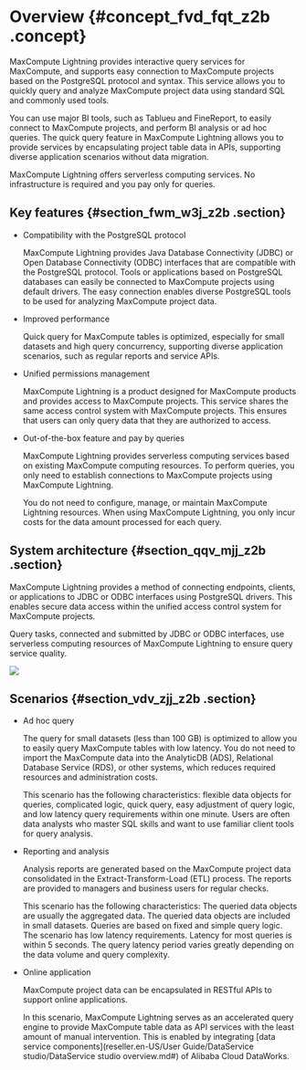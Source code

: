 # Overview {#concept_fvd_fqt_z2b .concept}

MaxCompute Lightning provides interactive query services for MaxCompute, and supports easy connection to MaxCompute projects based on the PostgreSQL protocol and syntax. This service allows you to quickly query and analyze MaxCompute project data using standard SQL and commonly used tools.

You can use major BI tools, such as Tablueu and FineReport, to easily connect to MaxCompute projects, and perform BI analysis or ad hoc queries. The quick query feature in MaxCompute Lightning allows you to provide services by encapsulating project table data in APIs, supporting diverse application scenarios without data migration.

MaxCompute Lightning offers serverless computing services. No infrastructure is required and you pay only for queries.

## Key features {#section_fwm_w3j_z2b .section}

-   Compatibility with the PostgreSQL protocol

    MaxCompute Lightning provides Java Database Connectivity \(JDBC\) or Open Database Connectivity \(ODBC\) interfaces that are compatible with the PostgreSQL protocol. Tools or applications based on PostgreSQL databases can easily be connected to MaxCompute projects using default drivers. The easy connection enables diverse PostgreSQL tools to be used for analyzing MaxCompute project data.

-   Improved performance

    Quick query for MaxCompute tables is optimized, especially for small datasets and high query concurrency, supporting diverse application scenarios, such as regular reports and service APIs.

-   Unified permissions management

    MaxCompute Lightning is a product designed for MaxCompute products and provides access to MaxCompute projects. This service shares the same access control system with MaxCompute projects. This ensures that users can only query data that they are authorized to access.

-   Out-of-the-box feature and pay by queries

    MaxCompute Lightning provides serverless computing services based on existing MaxCompute computing resources. To perform queries, you only need to establish connections to MaxCompute projects using MaxCompute Lightning.

    You do not need to configure, manage, or maintain MaxCompute Lightning resources. When using MaxCompute Lightning, you only incur costs for the data amount processed for each query.


## System architecture {#section_qqv_mjj_z2b .section}

MaxCompute Lightning provides a method of connecting endpoints, clients, or applications to JDBC or ODBC interfaces using PostgreSQL drivers. This enables secure data access within the unified access control system for MaxCompute projects.

Query tasks, connected and submitted by JDBC or ODBC interfaces, use serverless computing resources of MaxCompute Lightning to ensure query service quality.

![](http://static-aliyun-doc.oss-cn-hangzhou.aliyuncs.com/assets/img/20113/155049304111152_en-US.jpg)

## Scenarios {#section_vdv_zjj_z2b .section}

-   Ad hoc query

    The query for small datasets \(less than 100 GB\) is optimized to allow you to easily query MaxCompute tables with low latency. You do not need to import the MaxCompute data into the AnalyticDB \(ADS\), Relational Database Service \(RDS\), or other systems, which reduces required resources and administration costs.

    This scenario has the following characteristics: flexible data objects for queries, complicated logic, quick query, easy adjustment of query logic, and low latency query requirements within one minute. Users are often data analysts who master SQL skills and want to use familiar client tools for query analysis.

-   Reporting and analysis

    Analysis reports are generated based on the MaxCompute project data consolidated in the Extract-Transform-Load \(ETL\) process. The reports are provided to managers and business users for regular checks.

    This scenario has the following characteristics: The queried data objects are usually the aggregated data. The queried data objects are included in small datasets. Queries are based on fixed and simple query logic. The scenario has low latency requirements. Latency for most queries is within 5 seconds. The query latency period varies greatly depending on the data volume and query complexity.

-   Online application

    MaxCompute project data can be encapsulated in RESTful APIs to support online applications.

    In this scenario, MaxCompute Lightning serves as an accelerated query engine to provide MaxCompute table data as API services with the least amount of manual intervention. This is enabled by integrating [data service components](reseller.en-US/User Guide/DataService studio/DataService studio overview.md#) of Alibaba Cloud DataWorks.



